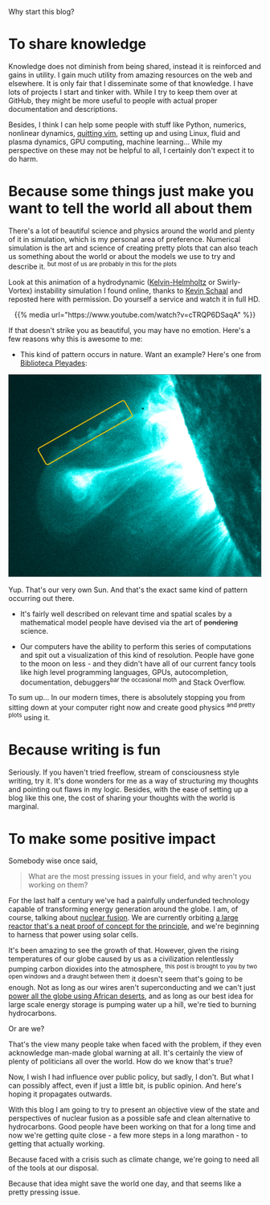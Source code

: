 <!--
.. title: An introduction
.. slug: an-introduction
.. date: 2017-06-30 09:49:08 UTC+02:00
.. tags: blogging
.. category: status
.. link: 
.. description: 
.. type: text
-->

Why start this blog?
<!-- TEASER_END -->


# To share knowledge
Knowledge does not diminish from being shared, instead it is reinforced and gains in utility.
I gain much utility from amazing resources on the web and elsewhere. It is only fair that I disseminate some
of that knowledge. I have lots of projects I start and tinker with. While I try to keep them over at GitHub,
they might be more useful to people with actual proper documentation and descriptions.

Besides, I think I can help some people with stuff like Python, numerics, nonlinear dynamics, [quitting vim](https://stackoverflow.com/questions/11828270/how-to-exit-the-vim-editor),
setting up and using Linux, fluid and plasma dynamics, GPU computing, machine learning... While my perspective on these may not be helpful to all, I certainly don't expect it
to do harm.

# Because some things just make you want to tell the world all about them

There's a lot of beautiful science and physics around the world and plenty of it in simulation, which is my personal area of preference. Numerical simulation is the art and science of creating
pretty plots that can also teach us something about the world or about the models we use to try and describe it. <sup>but most of us are probably in this for the plots</sup>

Look at this animation of a hydrodynamic
([Kelvin-Helmholtz](https://en.wikipedia.org/wiki/Kelvin%E2%80%93Helmholtz_instability)
or Swirly-Vortex) instability simulation I found online, thanks to [Kevin
Schaal](http://www.kmschaal.de/) and reposted here with permission.
Do yourself a service and watch it in full HD.

<center>{{% media url="https://www.youtube.com/watch?v=cTRQP6DSaqA" %}}</center>

If that doesn't strike you as beautiful, you may have no emotion. Here's a few reasons why this is awesome to me:

* This kind of pattern occurs in nature. Want an example? Here's one from [Biblioteca Pleyades](https://www.bibliotecapleyades.net/ciencia/ciencia_sol47.htm):

<center> <img src="/images/solar-kelvin-helmholtz.jpg" width="700"/> </center>

Yup. That's our very own Sun. And that's the exact same kind of pattern occurring out there.

* It's fairly well described on relevant time and spatial scales by a mathematical model people have devised via the art of ~~pondering~~ science.

* Our computers have the ability to perform this series of computations and spit out a visualization of this kind of resolution. People have gone to the moon on less - and they didn't have all of our current
fancy tools like high level programming languages, GPUs, autocompletion, documentation, debuggers<sup>bar the occasional moth</sup> and Stack Overflow.

To sum up... In our modern times, there is absolutely stopping you from sitting down at your computer right now and create good physics <sup> and pretty plots</sup> using it.

# Because writing is fun

Seriously. If you haven't tried freeflow, stream of consciousness style writing, try it. It's done wonders for me as a way of structuring my thoughts and pointing out
flaws in my logic. Besides, with the ease of setting up a blog like this one, the cost of sharing your thoughts with the world is marginal.

# To make some positive impact

Somebody wise once said,

> What are the most pressing issues in your field, and why aren't you working on them?

For the last half a century we've had a painfully underfunded technology capable of transforming energy generation
around the globe. I am, of course, talking about [nuclear fusion](https://en.wikipedia.org/wiki/Fusion_energy). 
We are currently orbiting [a large reactor that's a neat proof of concept for the principle](https://en.wikipedia.org/wiki/Sun),
and we're beginning to harness that power using solar cells.

It's been amazing to see the growth of that. However, given the rising temperatures of our globe caused by us as a civilization
relentlessly pumping carbon dioxides into the atmosphere,
<sup>this post is brought to you by two open windows and a draught between them</sup>
it doesn't seem that's going to be enough. Not as long as our wires aren't superconducting and we can't just [power all the globe using
African deserts](https://cleantechnica.com/2011/12/14/solar-energy-from-the-sahara-desert-could-power-the-world-but-will-it/),
 and as long as our best idea for large scale energy storage is pumping water up a hill, 
we're tied to burning hydrocarbons.

Or are we?

That's the view many people take when faced with the problem, if they even acknowledge man-made global warning at all.
It's certainly the view of plenty of politicians all over the world. How do we know that's true?

Now, I wish I had influence over public policy, but sadly, I don't. But what I can possibly affect, even if just a little bit,
is public opinion. And here's hoping it propagates outwards.

With this blog I am going to try to present an objective view of the state and perspectives of nuclear fusion
as a possible safe and clean alternative to hydrocarbons. Good people have been working on that for a long time and now
we're getting quite close - a few more steps in a long marathon - to getting that actually working.

Because faced with a crisis such as climate change, we're going to need all of the tools at our disposal.

Because that idea might save the world one day, and that seems like a pretty pressing issue.

<!---
> **My client needs a strong defense, you're the solution.**

> *Who's your client?*

> **The future of nuclear fusion.**
-->
